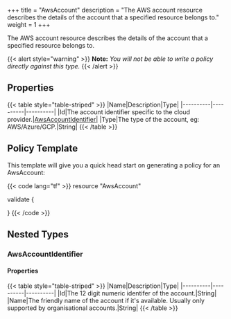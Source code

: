 +++
title = "AwsAccount"
description = "The AWS account resource describes the details of the account that a specified resource belongs to."
weight = 1
+++

The AWS account resource describes the details of the account that a specified resource belongs to.

{{< alert style="warning" >}} **Note:** _You will not be able to write a policy directly against this type._ {{< /alert >}}

## Properties
{{< table style="table-striped" >}}
|Name|Description|Type|
|----------|----------|----------|
|Id|The account identifier specific to the cloud provider.|[AwsAccountIdentifier](#awsaccountidentifier)|
|Type|The type of the account, eg: AWS/Azure/GCP.|String|
{{< /table >}}

## Policy Template
This template will give you a quick head start on generating a policy for an AwsAccount:

{{< code lang="tf" >}}
resource "AwsAccount"

validate {

}
{{< /code >}}
## Nested Types
### AwsAccountIdentifier


#### Properties
{{< table style="table-striped" >}}
|Name|Description|Type|
|----------|----------|----------|
|Id|The 12 digit numeric identifer of the account.|String|
|Name|The friendly name of the account if it's available. Usually only supported by organisational accounts.|String|
{{< /table >}}

